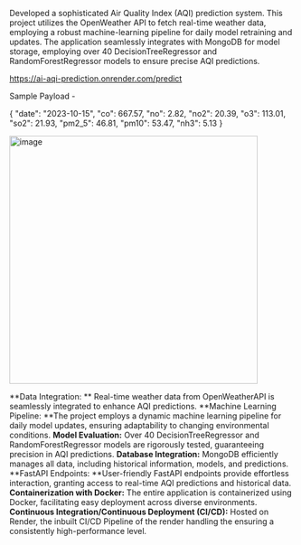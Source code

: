 Developed a sophisticated Air Quality Index (AQI) prediction system. This project utilizes the OpenWeather API to fetch real-time weather data, employing a robust machine-learning pipeline for daily model retraining and updates. The application seamlessly integrates with MongoDB for model storage, employing over 40 DecisionTreeRegressor and RandomForestRegressor models to ensure precise AQI predictions.

https://ai-aqi-prediction.onrender.com/predict 

Sample Payload - 

{
    "date": "2023-10-15",
    "co": 667.57,
    "no": 2.82,
    "no2": 20.39,
    "o3": 113.01,
    "so2": 21.93,
    "pm2_5": 46.81,
    "pm10": 53.47,
    "nh3": 5.13
}

<img width="439" alt="image" src="https://github.com/ManasChandan/ai_aqi_prediction/assets/61978958/320d4d51-7b99-4e13-adbf-54074fa14e2b">


**Data Integration: ** Real-time weather data from OpenWeatherAPI is seamlessly integrated to enhance AQI predictions.
**Machine Learning Pipeline: **The project employs a dynamic machine learning pipeline for daily model updates, ensuring adaptability to changing environmental conditions.
**Model Evaluation:** Over 40 DecisionTreeRegressor and RandomForestRegressor models are rigorously tested, guaranteeing precision in AQI predictions.
**Database Integration:** MongoDB efficiently manages all data, including historical information, models, and predictions.
**FastAPI Endpoints: **User-friendly FastAPI endpoints provide effortless interaction, granting access to real-time AQI predictions and historical data.
**Containerization with Docker:** The entire application is containerized using Docker, facilitating easy deployment across diverse environments.
**Continuous Integration/Continuous Deployment (CI/CD):** Hosted on Render, the inbuilt CI/CD Pipeline of the render handling the ensuring a consistently high-performance level.
